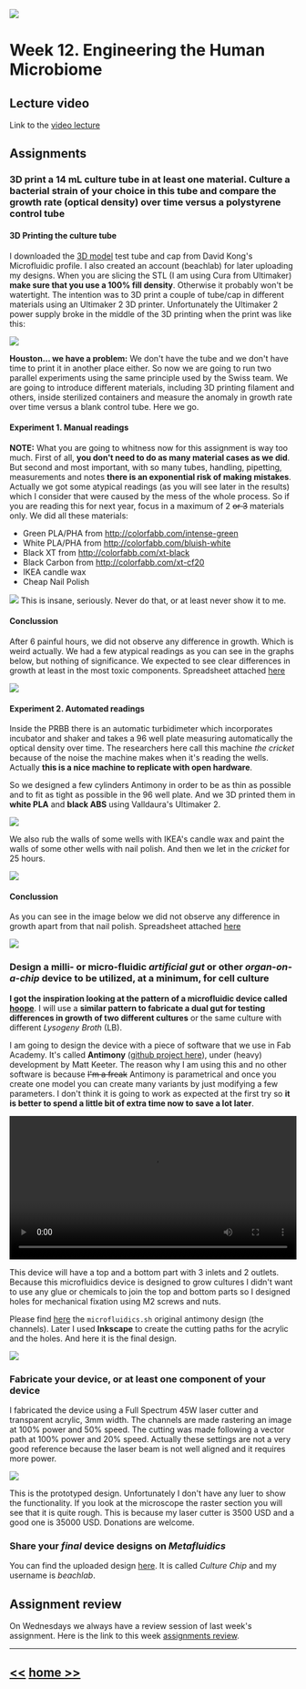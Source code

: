 ![](./img/FabLab.svg)

# Week 12. Engineering the Human Microbiome

## Lecture video
Link to the [video lecture](https://vimeo.com/145416831)

## Assignments

### 3D print a 14 mL culture tube in at least one material. Culture a bacterial strain of your choice in this tube and compare the growth rate (optical density) over time versus a polystyrene control tube

#### 3D Printing the culture tube
I downloaded the [3D model](./files/w12/14mL-Tube.zip) test tube and cap from David Kong's Microfluidic profile. I also created an account (beachlab) for later uploading my designs. When you are slicing the STL (I am using Cura from Ultimaker) **make sure that you use a 100% fill density**. Otherwise it probably won't be watertight. The intention was to 3D print a couple of tube/cap in different materials using an Ultimaker 2 3D printer. Unfortunately the Ultimaker 2 power supply broke in the middle of the 3D printing when the print was like this:

 ![](./img/w12/fail.jpg)

**Houston... we have a problem:** We don't have the tube and we don't have time to print it in another place either. So now we are going to run two parallel experiments using the same principle used by the Swiss team. We are going to introduce different materials, including 3D printing filament and others, inside sterilized containers and measure the anomaly in growth rate over time versus a blank control tube. Here we go.

#### Experiment 1. Manual readings
**NOTE:** What you are going to whitness now for this assignment is way too much. First of all, **you don't need to do as many material cases as we did**. But second and most important, with so many tubes, handling, pipetting, measurements and notes **there is an exponential risk of making mistakes**. Actually we got some atypical readings (as you will see later in the results) which I consider that were caused by the mess of the whole process. So if you are reading this for next year, focus in a maximum of 2 ~~or 3~~ materials only. We did all these materials:

* Green PLA/PHA from
<http://colorfabb.com/intense-green>
* White PLA/PHA from
<http://colorfabb.com/bluish-white>
* Black XT from
<http://colorfabb.com/xt-black>
* Black Carbon from
<http://colorfabb.com/xt-cf20>
* IKEA candle wax
* Cheap Nail Polish

![](./img/w12/insane.png)
This is insane, seriously. Never do that, or at least never show it to me.

#### Conclussion
After 6 painful hours, we did not observe any difference in growth. Which is weird actually. We had a few atypical readings as you can see in the graphs below, but nothing of significance. We expected to see clear differences in growth at least in the most toxic components. Spreadsheet attached [here](./files/w12/manual.xlsx)

![](./img/w12/manual.png)

#### Experiment 2. Automated readings
Inside the PRBB there is an automatic turbidimeter which incorporates incubator and shaker and takes a 96 well plate measuring automatically the optical density over time. The researchers here call this machine _the cricket_ because of the noise the machine makes when it's reading the wells. Actually **this is a nice machine to replicate with open hardware**.

So we designed a few cylinders Antimony in order to be as thin as possible and to fit as tight as possible in the 96 well plate. And we 3D printed them in **white PLA** and **black ABS** using Valldaura's Ultimaker 2.

![](./img/w12/cylinders.jpg)

We also rub the walls of some wells with IKEA's candle wax and paint the walls of some other wells with nail polish. And then we let in the _cricket_ for 25 hours.

![](./img/w12/synergyh1.png)

#### Conclussion
As you can see in the image below we did not observe any difference in growth apart from that nail polish. Spreadsheet attached [here](./files/w12/automated.xlsx)

![](./img/w12/automated.png)

### Design a milli- or micro-fluidic _artificial gut_ or other _organ-on-a-chip_ device to be utilized, at a minimum, for cell culture
**I got the inspiration looking at the pattern of a microfluidic device called [hoope](http://www.hoope.io/)**. I will use a **similar pattern to fabricate a dual gut for testing differences in growth of two different cultures** or the same culture with different _Lysogeny Broth_ (LB).

I am going to design the device with a piece of software that we use in Fab Academy. It's called **Antimony** ([github project here](https://github.com/mkeeter/antimony)), under (heavy) development by Matt Keeter. The reason why I am using this and no other software is because ~~I'm a freak~~ Antimony is parametrical and once you create one model you can create many variants by just modifying a few parameters. I don't think it is going to work as expected at the first try so **it is better to spend a little bit of extra time now to save a lot later**.

<video width="100%" autoplay loop>
 <source src="./img/w12/antimony.mp4" type="video/mp4">
Your browser does not support the video tag.
</video>

This device will have a top and a bottom part with 3 inlets and 2 outlets. Because this microfluidics device is designed to grow cultures I didn't want to use any glue or chemicals to join the top and bottom parts so I designed holes for mechanical fixation using M2 screws and nuts.

Please find [here](./files/w12/microfluidics.sb) the `microfluidics.sh` original antimony design (the channels). Later I used **Inkscape** to create the cutting paths for the acrylic and the holes. And here it is the final design.

![](./files/w12/microfluidics.svg)

### Fabricate your device, or at least one component of your device
I fabricated the device using a Full Spectrum 45W laser cutter and transparent acrylic, 3mm width. The channels are made rastering an image at 100% power and 50% speed. The cutting was made following a vector path at 100% power and 20% speed. Actually these settings are not a very good reference because the laser beam is not well aligned and it requires more power.

![](./img/w12/fabrication.jpg)

This is the prototyped design. Unfortunately I don't have any luer to show the functionality. If you look at the microscope the raster section you will see that it is quite rough. This is because my laser cutter is 3500 USD and a good one is 35000 USD. Donations are welcome.

### Share your _final_ device designs on _Metafluidics_
You can find the uploaded design [here](http://metafluidics.staging.wpengine.com/devices/culture-chip/). It is called _Culture Chip_ and my username is _beachlab_.

## Assignment review
On Wednesdays we always have a review session of last week's assignment. Here is the link to this week [assignments review](https://vimeo.com/146139576).

---

## [<<](./w11.html)  [  home  ](./index.html)  [  >>](./w13.html)
